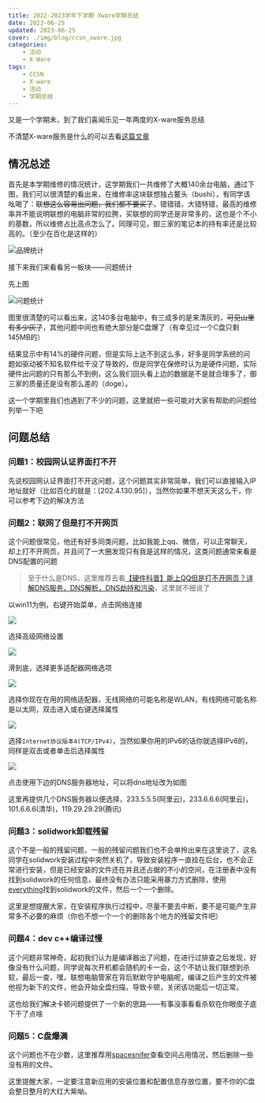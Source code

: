 ```yaml
---
title: 2022-2023学年下学期 Xware学期总结 
date: 2023-06-25
updated: 2023-06-25
cover: ./img/blog/ccsn_xware.jpg
categories:
    - 活动
    - X-Ware
tags: 
    - CCSN
    - X-ware
    - 活动
    - 学期总结
---
```


又是一个学期末，到了我们喜闻乐见一年两度的X-ware服务总结

<!-- more -->

不清楚X-ware服务是什么的可以去看[这篇文章](https://ccsn.dev/2022/11/17/%E5%91%A8%E4%BA%94%E6%96%B0%E7%94%9F%E6%AC%A2%E8%BF%8E%E6%B4%BB%E5%8A%A8/#more)

## 情况总述

首先是本学期维修的情况统计，这学期我们一共维修了大概140余台电脑，通过下图，我们可以很清楚的看出来，在维修率这块联想独占鳌头（bushi），有同学该吆喝了：~~联想这么容易出问题，我们都不要买了~~，错错错，大错特错，最高的维修率并不能说明联想的电脑非常的拉胯，买联想的同学还是非常多的，这也是个不小的基数，所以维修占比高点怎么了。同理可见，御三家的笔记本的持有率还是比较高的。（至少在百化是这样的）

![品牌统计](./img/blog/xware2022-2023\_2\_1.jpg)

接下来我们来看看另一板块——问题统计

先上图

![问题统计](./img/blog/xware2022-2023\_2\_2.jpg)

图里很清楚的可以看出来，这140多台电脑中，有三成多的是来清灰的，~~可见山里有多少灰了~~，其他问题中间也有绝大部分是C盘爆了（有幸见过一个C盘只剩145MB的）

结果显示中有14%的硬件问题，但是实际上达不到这么多，好多是同学系统的问题如驱动被不知名软件给干没了导致的，但是同学在保修时认为是硬件问题，实际硬件出问题的只有那么不到例，这么我们回头看上边的数据是不是就合理多了，御三家的质量还是没有那么差的（doge）。

这一个学期里我们也遇到了不少的问题，这里就把一些可能对大家有帮助的问题给列举一下吧

## 问题总结

### 问题1：校园网认证界面打不开

先说校园网认证界面打不开这问题，这个问题其实非常简单，我们可以直接输入IP地址就好（比如百化的就是：[202.4.130.95]），当然你如果不想天天这么干，你可以参考下边的解决方法


### 问题2：联网了但是打不开网页

这个问题很常见，他还有好多同类问题，比如我能上qq、微信，可以正常聊天，却上打不开网页，并且问了一大圈发现只有我是这样的情况，这类问题通常来看是DNS配置的问题

> 至于什么是DNS，这里推荐去看[【硬件科普】能上QQ但是打不开网页？详解DNS服务，DNS解析，DNS劫持和污染](https://www.bilibili.com/video/BV1Rp4y1a7xQ/?share_source=copy_web&vd_source=cbd4106d2cb34ce0e57081cf89455638)，这里就不细说了

以win11为例，右键开始菜单，点击网络连接

![](./img/blog/xware2022-2023\_2\_3.jpg)

选择高级网络设置

![](./img/blog/xware2022-2023\_2\_4.jpg)

滑到底，选择更多适配器网络选项

![](./img/blog/xware2022-2023\_2\_5.jpg)

选择你现在在用的网络适配器，无线网络的可能名称是WLAN，有线网络可能名称是以太网，双击进入或右键选择属性

![](./img/blog/xware2022-2023\_2\_6.jpg)

选择`Internet协议版本4(TCP/IPv4)`，当然如果你用的IPv6的话你就选择IPv6的，同样是双击或者单击后选择属性

![](./img/blog/xware2022-2023\_2\_7.jpg)

点击使用下边的DNS服务器地址，可以将dns地址改为如图

这里再提供几个DNS服务器以便选择，233.5.5.5(阿里云)，233.6.6.6(阿里云)，101.6.6.6(清华)，119.29.29.29(腾讯)

### 问题3：solidwork卸载残留

这个不是一般的残留问题，一般的残留问题我们也不会单拎出来在这里说了，这名同学在solidwork安装过程中突然关机了，导致安装程序一直挂在后台，也不会正常进行安装，但是已经安装的文件还在并且还占据的不小的空间，在注册表中没有找到solidwork的任何信息，最终没有办法只能采用暴力方式删除，使用[everything](https://www.voidtools.com/zh-cn/)找到solidwork的文件，然后一个一个删除。

这里是想提醒大家，在安装程序执行过程中，尽量不要去中断，要不是可能产生非常多不必要的麻烦（你也不想一个一个的删除各个地方的残留文件吧）

### 问题4：dev c++编译过慢

这个问题非常神奇，起初我们认为是编译器出了问题，在进行过排查之后发现，好像没有什么问题，同学说每次开机都会随机的卡一会，这个不妨让我们联想到杀软，最后一查，嘿，联想电脑管家在背后默默守护电脑呢，编译之后产生的文件被他视为新下的文件，他会开始全盘扫描，导致卡顿，关闭该功能后一切正常。

这也给我们解决卡顿问题提供了一个新的思路——有事没事看看杀软在你眼皮子底下干了点啥

### 问题5：C盘爆满

这个问题也不在少数，这里推荐用[spacesnifer](http://www.uderzo.it/main_products/space_sniffer/)查看空间占用情况，然后删除一些没有用的文件。

这里提醒大家，一定要注意新应用的安装位置和配置信息存放位置，要不你的C盘会整日整月的大红大紫呦。